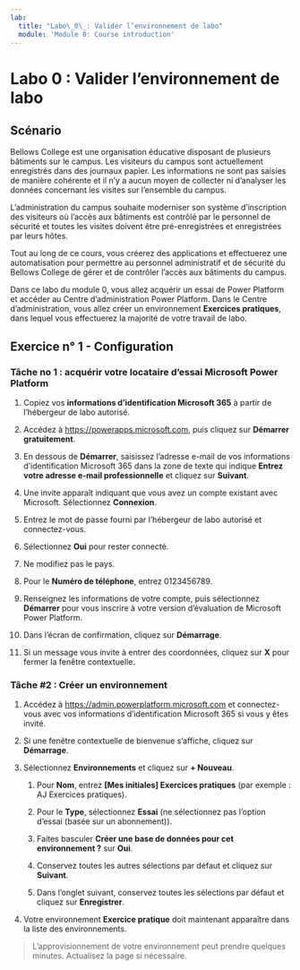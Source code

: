 ```yaml
---
lab:
  title: "Labo\_0\_: Valider l’environnement de labo"
  module: 'Module 0: Course introduction'
---
```


# <a name="lab-0-validate-lab-environment"></a>Labo 0 : Valider l’environnement de labo

## <a name="scenario"></a>Scénario

Bellows College est une organisation éducative disposant de plusieurs bâtiments sur le campus. Les visiteurs du campus sont actuellement enregistrés dans des journaux papier. Les informations ne sont pas saisies de manière cohérente et il n’y a aucun moyen de collecter ni d’analyser les données concernant les visites sur l’ensemble du campus.

L’administration du campus souhaite moderniser son système d’inscription des visiteurs où l’accès aux bâtiments est contrôlé par le personnel de sécurité et toutes les visites doivent être pré-enregistrées et enregistrées par leurs hôtes.

Tout au long de ce cours, vous créerez des applications et effectuerez une automatisation pour permettre au personnel administratif et de sécurité du Bellows College de gérer et de contrôler l’accès aux bâtiments du campus.

Dans ce labo du module 0, vous allez acquérir un essai de Power Platform et accéder au Centre d’administration Power Platform. Dans le Centre d’administration, vous allez créer un environnement **Exercices pratiques**, dans lequel vous effectuerez la majorité de votre travail de labo.

## <a name="exercise-1--setup"></a>Exercice n° 1 - Configuration

### <a name="task-1---acquire-your-microsoft-power-platform-trial-tenant"></a>Tâche no 1 : acquérir votre locataire d’essai Microsoft Power Platform

1. Copiez vos **informations d’identification Microsoft 365** à partir de l’hébergeur de labo autorisé.

1. Accédez à <https://powerapps.microsoft.com>, puis cliquez sur **Démarrer gratuitement**.

1. En dessous de **Démarrer**, saisissez l’adresse e-mail de vos informations d’identification Microsoft 365 dans la zone de texte qui indique **Entrez votre adresse e-mail professionnelle** et cliquez sur **Suivant**.

1. Une invite apparaît indiquant que vous avez un compte existant avec Microsoft. Sélectionnez **Connexion**.

1. Entrez le mot de passe fourni par l’hébergeur de labo autorisé et connectez-vous.

1. Sélectionnez **Oui** pour rester connecté.

1. Ne modifiez pas le pays.

1. Pour le **Numéro de téléphone**, entrez 0123456789.

1. Renseignez les informations de votre compte, puis sélectionnez **Démarrer** pour vous inscrire à votre version d’évaluation de Microsoft Power Platform.

1. Dans l’écran de confirmation, cliquez sur **Démarrage**.

1. Si un message vous invite à entrer des coordonnées, cliquez sur **X** pour fermer la fenêtre contextuelle.

### <a name="task-2--create-environment"></a>Tâche \#2 : Créer un environnement

1. Accédez à <https://admin.powerplatform.microsoft.com> et connectez-vous avec vos informations d’identification Microsoft 365 si vous y êtes invité.

1. Si une fenêtre contextuelle de bienvenue s’affiche, cliquez sur **Démarrage**.

1. Sélectionnez **Environnements** et cliquez sur **+ Nouveau**.

    1. Pour **Nom**, entrez **[Mes initiales] Exercices pratiques** (par exemple : AJ Exercices pratiques).

    1. Pour le **Type**, sélectionnez **Essai** (ne sélectionnez pas l’option d’essai (basée sur un abonnement)).

    1. Faites basculer **Créer une base de données pour cet environnement ?** sur **Oui**.

    1. Conservez toutes les autres sélections par défaut et cliquez sur **Suivant**.

    1. Dans l’onglet suivant, conservez toutes les sélections par défaut et cliquez sur **Enregistrer**.

1. Votre environnement **Exercice pratique** doit maintenant apparaître dans la liste des environnements.

> L’approvisionnement de votre environnement peut prendre quelques minutes. Actualisez la page si nécessaire.
